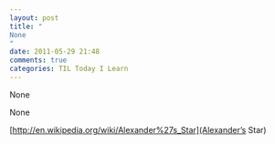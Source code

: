 ```yaml
---
layout: post
title: "
None
"
date: 2011-05-29 21:48
comments: true
categories: TIL Today I Learn
---
```


None


None

[http://en.wikipedia.org/wiki/Alexander%27s_Star](Alexander’s Star)

